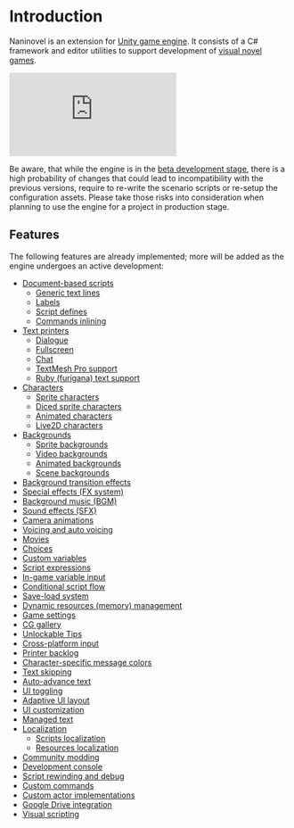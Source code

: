 # Introduction
Naninovel is an extension for [Unity game engine](https://unity3d.com). It consists of a C# framework and editor utilities to support development of [visual novel games](https://en.wikipedia.org/wiki/Visual_novel).

<div class="video-container">
    <iframe src="https://www.youtube-nocookie.com/embed/868mvr9ii4A" frameborder="0" allow="accelerometer; autoplay; encrypted-media; gyroscope; picture-in-picture" allowfullscreen></iframe>
</div>

Be aware, that while the engine is in the [beta development stage](https://github.com/Elringus/NaninovelWeb/milestone/1), there is a high probability of changes that could lead to incompatibility with the previous versions, require to re-write the scenario scripts or re-setup the configuration assets. Please take those risks into consideration when planning to use the engine for a project in production stage. 

## Features
The following features are already implemented; more will be added as the engine undergoes an active development:
* [Document-based scripts](/guide/naninovel-scripts.md)
  * [Generic text lines](/guide/naninovel-scripts.md#generic-text-lines)
  * [Labels](/guide/naninovel-scripts.md#label-lines)
  * [Script defines](/guide/naninovel-scripts.md#define-lines)
  * [Commands inlining](/guide/naninovel-scripts.md#generic-text-lines)
* [Text printers](/guide/text-printers.md)
  * [Dialogue](/guide/text-printers.md#dialogue-printer)
  * [Fullscreen](/guide/text-printers.md#fullscreen-printer)
  * [Chat](/guide/text-printers.md#chat-printer)
  * [TextMesh Pro support](/guide/text-printers.html#textmesh-pro)
  * [Ruby (furigana) text support](/guide/text-printers.html#text-styles)
* [Characters](/guide/characters.md)
  * [Sprite characters](/guide/characters.md#sprite-characters)
  * [Diced sprite characters](/guide/characters.md#diced-sprite-characters)
  * [Animated characters](/guide/characters.md#animated-characters)
  * [Live2D characters](/guide/characters.md#live2d-characters)
* [Backgrounds](/guide/backgrounds.md)
  * [Sprite backgrounds](/guide/backgrounds.md#sprite-backgrounds)
  * [Video backgrounds](/guide/backgrounds.md#video-backgrounds)
  * [Animated backgrounds](/guide/backgrounds.md#animated-backgrounds)
  * [Scene backgrounds](/guide/backgrounds.md#scene-backgrounds)
* [Background transition effects](/guide/background-transition-effects.md)
* [Special effects (FX system)](/guide/special-effects.md)
* [Background music (BGM)](/guide/background-music.md)
* [Sound effects (SFX)](/guide/sound-effects.md)
* [Camera animations](/api/#camera)
* [Voicing and auto voicing](/guide/voicing.md)
* [Movies](/guide/movies.md)
* [Choices](/guide/choices.md)
* [Custom variables](/guide/custom-variables.md)
* [Script expressions](/guide/script-expressions.md)
* [In-game variable input](/api/#input)
* [Conditional script flow](/api/#if)
* [Save-load system](/guide/save-load-system.md)
* [Dynamic resources (memory) management](https://youtu.be/cFikLjfeKyc)
* [Game settings](/guide/game-settings.md)
* [CG gallery](/guide/unlockable-items.md#cg-gallery)
* [Unlockable Tips](/guide/unlockable-items.md#tips)
* [Cross-platform input](/guide/input-processing.md)
* [Printer backlog](/guide/printer-backlog.md)
* [Character-specific message colors](/guide/characters.md#character-color)
* [Text skipping](/guide/text-skipping.md)
* [Auto-advance text](/guide/auto-advance-text.md)
* [UI toggling](/guide/ui-toggling.md)
* [Adaptive UI layout](/guide/adaptive-ui-layout.md)
* [UI customization](/guide/ui-customization.md)
* [Managed text](/guide/managed-text.md)
* [Localization](/guide/localization.md)
  * [Scripts localization](/guide/localization.md#scripts-localization)
  * [Resources localization](/guide/localization.md#resources-localization)
* [Community modding](/guide/community-modding.md)
* [Development console](/guide/development-console.md)
* [Script rewinding and debug](/guide/naninovel-scripts.md#scripts-debug)
* [Custom commands](/guide/custom-commands.md)
* [Custom actor implementations](/guide/custom-actor-implementations.md)
* [Google Drive integration](/guide/google-drive-integration.md)
* [Visual scripting](/guide/visual-scripting.md)